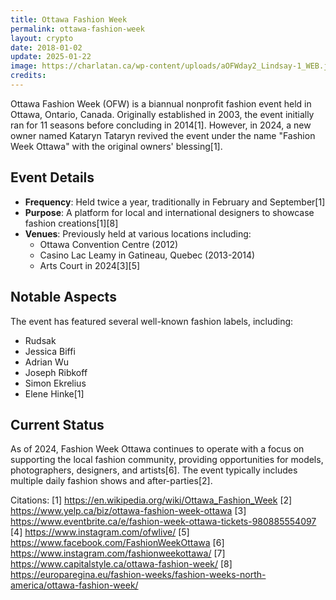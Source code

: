 ```yaml
---
title: Ottawa Fashion Week
permalink: ottawa-fashion-week
layout: crypto
date: 2018-01-02
update: 2025-01-22
image: https://charlatan.ca/wp-content/uploads/aOFWday2_Lindsay-1_WEB.jpg
credits:
---
```


Ottawa Fashion Week (OFW) is a biannual nonprofit fashion event held in Ottawa, Ontario, Canada. Originally established in 2003, the event initially ran for 11 seasons before concluding in 2014[1]. However, in 2024, a new owner named Kataryn Tataryn revived the event under the name "Fashion Week Ottawa" with the original owners' blessing[1].

## Event Details
- **Frequency**: Held twice a year, traditionally in February and September[1]
- **Purpose**: A platform for local and international designers to showcase fashion creations[1][8]
- **Venues**: Previously held at various locations including:
  - Ottawa Convention Centre (2012)
  - Casino Lac Leamy in Gatineau, Quebec (2013-2014)
  - Arts Court in 2024[3][5]

## Notable Aspects
The event has featured several well-known fashion labels, including:
- Rudsak
- Jessica Biffi
- Adrian Wu
- Joseph Ribkoff
- Simon Ekrelius
- Elene Hinke[1]

## Current Status
As of 2024, Fashion Week Ottawa continues to operate with a focus on supporting the local fashion community, providing opportunities for models, photographers, designers, and artists[6]. The event typically includes multiple daily fashion shows and after-parties[2].

Citations:
[1] https://en.wikipedia.org/wiki/Ottawa_Fashion_Week
[2] https://www.yelp.ca/biz/ottawa-fashion-week-ottawa
[3] https://www.eventbrite.ca/e/fashion-week-ottawa-tickets-980885554097
[4] https://www.instagram.com/ofwlive/
[5] https://www.facebook.com/FashionWeekOttawa
[6] https://www.instagram.com/fashionweekottawa/
[7] https://www.capitalstyle.ca/ottawa-fashion-week/
[8] https://europaregina.eu/fashion-weeks/fashion-weeks-north-america/ottawa-fashion-week/
